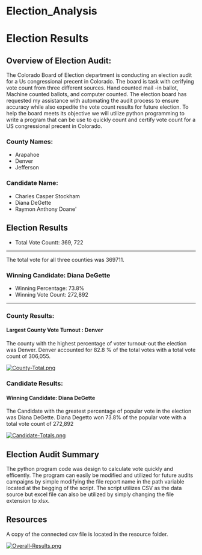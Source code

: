 # Election_Analysis

# Election Results 

## Overview of Election Audit:
The Colorado Board of Election department is conducting an election audit  for a Us congressional precent in Colorado. The board is task with cerifying vote count from three different sources. Hand counted mail -in ballot, Machine counted ballots, and computer counted. 
The election board has requested my assistance with automating the audit process to ensure accuracy while also expedite the vote count results for future election. To help the board meets its objective we will utilize python programming to write a program that can be use to quickly count and certify vote count for a US congressional precent in Colorado.  
### County Names: 
- Arapahoe
- Denver
- Jefferson

### Candidate Name: 
- Charles Casper Stockham
- Diana DeGette
- Raymon Anthony Doane'

## Election Results

- Total Vote Countt: 369, 722
-------------------------
The total vote for all three counties was 369711. 
### Winning Candidate:  Diana DeGette 

- Winning Percentage: 73.8%
- Winning Vote Count: 272,892
-------------------------


### County Results: 

#### Largest County Vote Turnout :  Denver

The county with the highest percentage of voter turnout-out the election was Denver. Denver accounted for 82.8 % of the total votes with a total vote count of 306,055. 

[![County-Total.png](https://i.postimg.cc/ZRq6G29j/County-Total.png)](https://postimg.cc/sBtBSn4Z)

### Candidate Results: 

#### Winning Candidate:  Diana DeGette 

The Candidate with the greatest percentage of popular vote in the election was Diana DeGette. Diana Degetto won 73.8% of the popular vote with a total vote count of 272,892

[![Candidate-Totals.png](https://i.postimg.cc/44LWxbsm/Candidate-Totals.png)](https://postimg.cc/vDnrPn1s)



## Election Audit Summary

The python program code was design to calculate vote quickly and efficently. The program can easily be modified and utilized  for future audits campaigns by simple modifying the file report name in the path variable located at the begging of the script.  The script utilizes CSV as the data source but excel file can also be utilized by simply changing the file extension to xlsx.

## Resources

A copy of the connected csv file is located in the resource folder. 


[![Overall-Results.png](https://i.postimg.cc/PxHR1tRJ/Overall-Results.png)](https://postimg.cc/GBMKC1rn)
